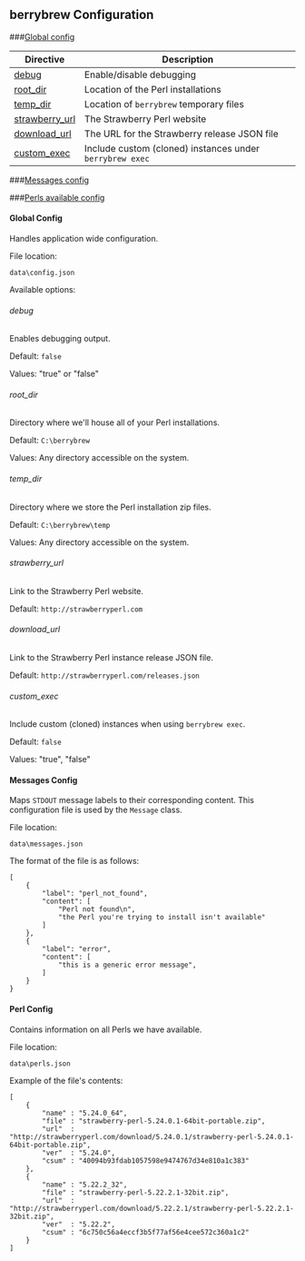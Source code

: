 ## berrybrew Configuration

###[Global config](#global-config)

|Directive|Description|
|---|---|   
|[debug](#debug)|Enable/disable debugging|
[root_dir](#root_dir)|Location of the Perl installations|
[temp_dir](#temp_dir)|Location of `berrybrew` temporary files|
[strawberry_url](#strawberry_url)|The Strawberry Perl website|
[download_url](#download_url)|The URL for the Strawberry release JSON file|
[custom_exec](#custom_exec)|Include custom (cloned) instances under `berrybrew exec`|
    
###[Messages config](#messages-config)

###[Perls available config](#perl-config)

#### Global Config

Handles application wide configuration.

File location:

    data\config.json

Available options:

###### debug

Enables debugging output.

Default: `false`

Values: "true" or "false"

###### root_dir

Directory where we'll house all of your Perl installations. 

Default: `C:\berrybrew`

Values: Any directory accessible on the system.

###### temp_dir

Directory where we store the Perl installation zip files.

Default: `C:\berrybrew\temp`

Values: Any directory accessible on the system.

###### strawberry_url

Link to the Strawberry Perl website.

Default: `http://strawberryperl.com`

###### download_url

Link to the Strawberry Perl instance release JSON file.

Default: `http://strawberryperl.com/releases.json`

###### custom_exec

Include custom (cloned) instances when using `berrybrew exec`.

Default: `false`

Values:  "true", "false"

#### Messages Config

Maps `STDOUT` message labels to their corresponding content. This configuration file is used by the `Message` class.

File location:

    data\messages.json

The format of the file is as follows:

    [
        {
            "label": "perl_not_found",
            "content": [
                "Perl not found\n",
                "the Perl you're trying to install isn't available"
            ]
        },
        {
            "label": "error",
            "content": [
                "this is a generic error message",
            ]
        }
    }

#### Perl Config

Contains information on all Perls we have available.

File location:

    data\perls.json

Example of the file's contents:

    [
        {
            "name" : "5.24.0_64",
            "file" : "strawberry-perl-5.24.0.1-64bit-portable.zip",
            "url"  : "http://strawberryperl.com/download/5.24.0.1/strawberry-perl-5.24.0.1-64bit-portable.zip",
            "ver"  : "5.24.0",
            "csum" : "40094b93fdab1057598e9474767d34e810a1c383"
        },
        {
            "name" : "5.22.2_32",
            "file" : "strawberry-perl-5.22.2.1-32bit.zip",
            "url"  : "http://strawberryperl.com/download/5.22.2.1/strawberry-perl-5.22.2.1-32bit.zip",
            "ver"  : "5.22.2",
            "csum" : "6c750c56a4eccf3b5f77af56e4cee572c360a1c2"
        }
    ]
